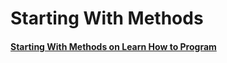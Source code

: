 # Starting With Methods

#### [Starting With Methods on Learn How to Program](https://www.learnhowtoprogram.com/lessons/arguments-to-methods)

